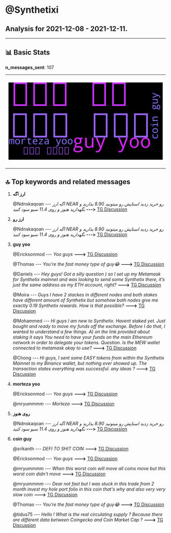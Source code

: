 # **@Synthetixi**
 ## Analysis for **2021-12-08** - **2021-12-11**.

---

## 📊 **Basic Stats**

**n_messages_sent**: 107

---
![wordcloud](Synthetixi_3Days_wordcloud.png)

---


## 🔝 **Top keywords and related messages**

1. **ارز اگه**

    @Ndnskaqoan --- *اگه ارز NEAR رو خرید زدید استاپش رو میتونید 8.90 بذارید و نگهدارید هنوز و روی 11.4 سیو سود کنید* **--->** [TG Discussion](https://t.me/Synthetixi/18255)

2. **ارز رو**

    @Ndnskaqoan --- *اگه ارز NEAR رو خرید زدید استاپش رو میتونید 8.90 بذارید و نگهدارید هنوز و روی 11.4 سیو سود کنید* **--->** [TG Discussion](https://t.me/Synthetixi/18255)

3. **guy yoo**

    @Ericksonmod --- *Yoo guys* **--->** [TG Discussion](https://t.me/Synthetixi/18242)

    @Thomas --- *You're the fast money type of guy😂* **--->** [TG Discussion](https://t.me/Synthetixi/18198)

    @Daniels --- *Hey guys! Got a silly question ) so I set up my Metamask for Synthetix mainnet and was looking to send some Synthetix there, it’s just the same address as my ETH account, right?* **--->** [TG Discussion](https://t.me/Synthetixi/18175)

    @Moira --- *Guys I have 2 stackes in different nodes and both stakes have different amount of Synthetix but somehow both nodes give me exactly 0.19 Synthetix rewards. How is that possible?* **--->** [TG Discussion](https://t.me/Synthetixi/18131)

    @Mohammed --- *Hi guys I am new to Synthetix. Havent staked yet. Just bought and ready to move my funds off the exchange.  Before I do that, I wanted to understand a few things. A) on the link provided about staking it says  You need to have your funds on the main Ethereum network in order to delegate your tokens.  Question. Is the MEW wallet connected to metamask okay to use?* **--->** [TG Discussion](https://t.me/Synthetixi/18124)

    @Chong --- *Hi guys, I sent some EASY tokens from within the Synthetix Mainnet to my Binance wallet, but nothing ever showed up.  The transaction states everything was successful.  any ideas ?* **--->** [TG Discussion](https://t.me/Synthetixi/18091)

4. **morteza yoo**

    @Ericksonmod --- *Yoo guys* **--->** [TG Discussion](https://t.me/Synthetixi/18242)

    @mryummmm --- *Morteza* **--->** [TG Discussion](https://t.me/Synthetixi/18239)

5. **روی هنوز**

    @Ndnskaqoan --- *اگه ارز NEAR رو خرید زدید استاپش رو میتونید 8.90 بذارید و نگهدارید هنوز و روی 11.4 سیو سود کنید* **--->** [TG Discussion](https://t.me/Synthetixi/18255)

6. **coin guy**

    @srikanth --- *DEFI  TO  SHIT COIN* **--->** [TG Discussion](https://t.me/Synthetixi/18254)

    @Ericksonmod --- *Yoo guys* **--->** [TG Discussion](https://t.me/Synthetixi/18242)

    @mryummmm --- *When this worst coin will move all coins move but this worst coin didn't move* **--->** [TG Discussion](https://t.me/Synthetixi/18238)

    @mryummmm --- *Dear not fast but I was stuck in this trade from 2 month invest my hole port folio in this coin that's why and also very very slow coin* **--->** [TG Discussion](https://t.me/Synthetixi/18203)

    @Thomas --- *You're the fast money type of guy😂* **--->** [TG Discussion](https://t.me/Synthetixi/18198)

    @tidus75 --- *Hello !  What is the real circulating supply ?  Because there are différent data between Coingecko and Coin Market Cap ?* **--->** [TG Discussion](https://t.me/Synthetixi/18194)

